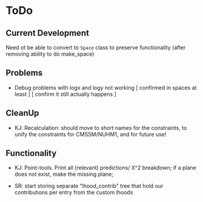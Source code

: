 ToDo
====

Current Development
-------------------
Need ot be able to convert to `Space` class to preserve functionality (after removing ability to do make_space)

Problems
--------
* Debug problems with logx and logy not working 
    [ confirmed in spaces at least ]
    [ confirm it still actually happens ]

CleanUp
-------
* KJ: Recalculation: should move to short names for the constraints, to unify
    the constraints for CMSSM/NUHM1, and for future use!

Functionality
-------------
* KJ: Point-tools. Print all (relevant) predictions/ X^2 breakdown; if a plane
    does not exist, make the missing plane; 

* SR: start storing separate "lhood_contrib" tree that hold our contributions per entry from the custom lhoods
    
